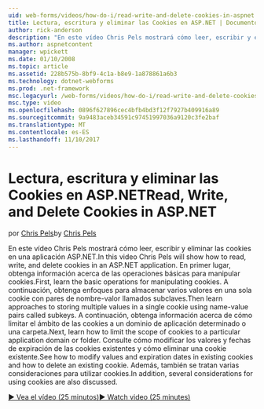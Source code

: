 ```yaml
---
uid: web-forms/videos/how-do-i/read-write-and-delete-cookies-in-aspnet
title: Lectura, escritura y eliminar las Cookies en ASP.NET | Documentos de Microsoft
author: rick-anderson
description: "En este vídeo Chris Pels mostrará cómo leer, escribir y eliminar las cookies en una aplicación ASP.NET. En primer lugar, obtenga información acerca de las operaciones básicas para manipular cooki..."
ms.author: aspnetcontent
manager: wpickett
ms.date: 01/10/2008
ms.topic: article
ms.assetid: 228b575b-8bf9-4c1a-b8e9-1a878861a6b3
ms.technology: dotnet-webforms
ms.prod: .net-framework
msc.legacyurl: /web-forms/videos/how-do-i/read-write-and-delete-cookies-in-aspnet
msc.type: video
ms.openlocfilehash: 0896f627896cec4bfb4bd3f12f7927b409916a89
ms.sourcegitcommit: 9a9483aceb34591c97451997036a9120c3fe2baf
ms.translationtype: MT
ms.contentlocale: es-ES
ms.lasthandoff: 11/10/2017
---
```

<a name="read-write-and-delete-cookies-in-aspnet"></a><span data-ttu-id="a695e-104">Lectura, escritura y eliminar las Cookies en ASP.NET</span><span class="sxs-lookup"><span data-stu-id="a695e-104">Read, Write, and Delete Cookies in ASP.NET</span></span>
====================
<span data-ttu-id="a695e-105">por [Chris Pels](https://twitter.com/chrispels)</span><span class="sxs-lookup"><span data-stu-id="a695e-105">by [Chris Pels](https://twitter.com/chrispels)</span></span>

<span data-ttu-id="a695e-106">En este vídeo Chris Pels mostrará cómo leer, escribir y eliminar las cookies en una aplicación ASP.NET.</span><span class="sxs-lookup"><span data-stu-id="a695e-106">In this video Chris Pels will show how to read, write, and delete cookies in an ASP.NET application.</span></span> <span data-ttu-id="a695e-107">En primer lugar, obtenga información acerca de las operaciones básicas para manipular cookies.</span><span class="sxs-lookup"><span data-stu-id="a695e-107">First, learn the basic operations for manipulating cookies.</span></span> <span data-ttu-id="a695e-108">A continuación, obtenga enfoques para almacenar varios valores en una sola cookie con pares de nombre-valor llamados subclaves.</span><span class="sxs-lookup"><span data-stu-id="a695e-108">Then learn approaches to storing multiple values in a single cookie using name-value pairs called subkeys.</span></span> <span data-ttu-id="a695e-109">A continuación, obtenga información acerca de cómo limitar el ámbito de las cookies a un dominio de aplicación determinado o una carpeta.</span><span class="sxs-lookup"><span data-stu-id="a695e-109">Next, learn how to limit the scope of cookies to a particular application domain or folder.</span></span> <span data-ttu-id="a695e-110">Consulte cómo modificar los valores y fechas de expiración de las cookies existentes y cómo eliminar una cookie existente.</span><span class="sxs-lookup"><span data-stu-id="a695e-110">See how to modify values and expiration dates in existing cookies and how to delete an existing cookie.</span></span> <span data-ttu-id="a695e-111">Además, también se tratan varias consideraciones para utilizar cookies.</span><span class="sxs-lookup"><span data-stu-id="a695e-111">In addition, several considerations for using cookies are also discussed.</span></span>

[<span data-ttu-id="a695e-112">&#9654; Vea el vídeo (25 minutos)</span><span class="sxs-lookup"><span data-stu-id="a695e-112">&#9654; Watch video (25 minutes)</span></span>](https://channel9.msdn.com/Blogs/ASP-NET-Site-Videos/read-write-and-delete-cookies-in-aspnet)
